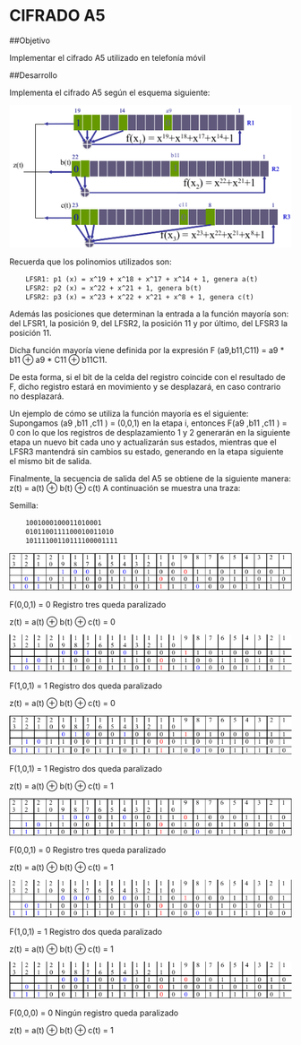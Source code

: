 
# CIFRADO A5

##Objetivo

Implementar el cifrado A5 utilizado en telefonía móvil


##Desarrollo

Implementa el cifrado A5 según el esquema siguiente:

![Esquema](images/img01.png)

Recuerda que los polinomios utilizados son:

```
    LFSR1: p1 (x) = x^19 + x^18 + x^17 + x^14 + 1, genera a(t)
    LFSR2: p2 (x) = x^22 + x^21 + 1, genera b(t)
    LFSR2: p3 (x) = x^23 + x^22 + x^21 + x^8 + 1, genera c(t)
```
Además las posiciones que determinan la entrada a la función mayoría son: del LFSR1, la posición 9, del LFSR2, la posición 11 y por
último, del LFSR3 la posición 11.

Dicha función mayoría viene definida por la expresión F (a9,b11,C11) = a9 * b11 ⊕ a9 * C11 ⊕ b11C11.

De esta forma, si el bit de la celda del registro coincide con el resultado de F, dicho registro estará en movimiento y se desplazará, en caso
contrario no desplazará.

Un ejemplo de cómo se utiliza la función mayoría es el siguiente:
Supongamos (a9 ,b11 ,c11 ) = (0,0,1) en la etapa i, entonces F(a9 ,b11 ,c11 ) = 0 con lo que los registros de desplazamiento 1 y 2 generarán en la
siguiente etapa un nuevo bit cada uno y actualizarán sus estados, mientras que el LFSR3 mantendrá sin cambios su estado, generando en
la etapa siguiente el mismo bit de salida.

Finalmente, la secuencia de salida del A5 se obtiene de la siguiente manera: z(t) = a(t) ⊕ b(t) ⊕ c(t)
A continuación se muestra una traza:

Semilla:
```
	1001000100011010001
    0101100111100010011010
    10111100110111100001111
```

![iteracion1](images/img02.png)

F(0,0,1) = 0 Registro tres queda paralizado

z(t) = a(t) ⊕ b(t) ⊕ c(t) = 0

![iteracion2](images/img03.png)

F(1,0,1) = 1 Registro dos queda paralizado

z(t) = a(t) ⊕ b(t) ⊕ c(t) = 0

![iteracion3](images/img04a.png)
![iteracion3](images/img04b.png)

F(1,0,1) = 1 Registro dos queda paralizado

z(t) = a(t) ⊕ b(t) ⊕ c(t) = 1


![iteracion4](images/img05.png)

F(0,0,1) = 0 Registro tres queda paralizado

z(t) = a(t) ⊕ b(t) ⊕ c(t) = 1

![iteracion5](images/img06.png)

F(1,0,1) = 1 Registro dos queda paralizado

z(t) = a(t) ⊕ b(t) ⊕ c(t) = 1

![iteracion6](images/img07.png)

F(0,0,0) = 0 Ningún registro queda paralizado

z(t) = a(t) ⊕ b(t) ⊕ c(t) = 1



